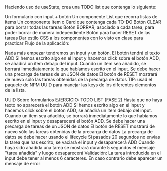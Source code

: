 Haciendo uso de useState, crea una TODO list que contenga lo siguiente:

Un formulario con input + botón
Un componente List que recorra listas de items
Un componente Item o Card que contenga cada TO-DO
Botón CLEAR para borrar todas las tareas
Botón BORRAR, asociado a cada tarea, para poder borrar de manera independiente
Botón para hacer RESET de las tareas
Dar estilo CSS a los componentes con lo visto en clase para practicar
Flujo de la aplicación:

Nada más empezar tendremos un input y un botón. El botón tendrá el texto ADD
Si hemos escrito algo en el input y hacemos click sobre el botón ADD, se añadirá un item debajo del input.
Cuando un item sea añadido, se borrará inmediatamente lo que habíamos escrito en el input.
Se debe hacer una precarga de tareas de un JSON de datos
El botón de RESET mostrará de nuevo sólo las tareas obtenidas de la precarga de datos
TIP: usad el paquete de NPM UUID para manejar las keys de los diferentes elementos de la lista.

UUID
Sobre formularios
EJERCICIO: TODO LIST (FASE 2)
Hasta que no haya texto no aparecerá el botón ADD
Si hemos escrito algo en el input y hacemos click sobre el botón ADD, se añadirá un item debajo del input.
Cuando un item sea añadido, se borrará inmediatamente lo que habíamos escrito en el input y desaparecerá el botón ADD.
Se debe hacer una precarga de tareas de un JSON de datos
El botón de RESET mostrará de nuevo sólo las tareas obtenidas de la precarga de datos
La precarga de datos se debe hacer usando el lifecycle
Si pasados 20 segundos no envias la tarea que has escrito, se vaciará el input y desaparecerá ADD
Cuando haya sido añadida una tarea se mostrará durante 5 segundos el mensaje "tarea añadida" y luego desaparecerá
Validación: La tarea introducida en el input debe tener al menos 6 caracteres. En caso contrario debe aparecer un mensaje de error
